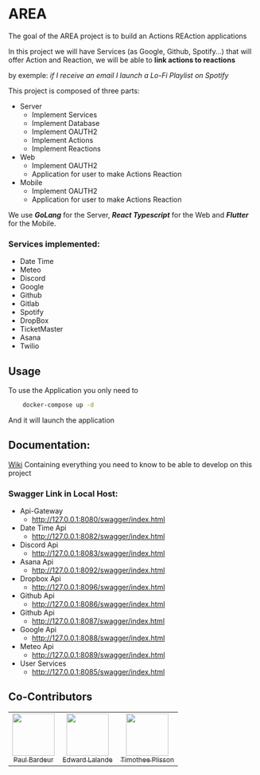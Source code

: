 # AREA

The goal of the AREA project is to build an Actions REAction applications

In this project we will have Services (as Google, Github, Spotify...) that will offer Action and Reaction, we will be able to **link actions to reactions**

by exemple: *if I receive an email I launch a Lo-Fi Playlist on Spotify*

This project is composed of three parts:

- Server 
    - Implement Services
    - Implement Database
    - Implement OAUTH2
    - Implement Actions
    - Implement Reactions
- Web
    - Implement OAUTH2
    - Application for user to make Actions Reaction
- Mobile
    - Implement OAUTH2
    - Application for user to make Actions Reaction

We use ***GoLang*** for the Server, ***React Typescript*** for the Web and ***Flutter*** for the Mobile.

### Services implemented:

- Date Time
- Meteo
- Discord
- Google
- Github
- Gitlab
- Spotify
- DropBox
- TicketMaster
- Asana
- Twilio

## Usage

To use the Application you only need to
```sh
    docker-compose up -d
```

And it will launch the application

## Documentation:

[Wiki](https://shorturl.at/1yxb8) Containing everything you need to know to be able to develop on this project

### Swagger Link in Local Host:

- Api-Gateway
    - http://127.0.0.1:8080/swagger/index.html
- Date Time Api
    - http://127.0.0.1:8082/swagger/index.html
- Discord Api
    - http://127.0.0.1:8083/swagger/index.html
- Asana Api
    - http://127.0.0.1:8092/swagger/index.html
- Dropbox Api
    - http://127.0.0.1:8096/swagger/index.html
- Github Api
    - http://127.0.0.1:8086/swagger/index.html
- Github Api
    - http://127.0.0.1:8087/swagger/index.html
- Google Api
    - http://127.0.0.1:8088/swagger/index.html
- Meteo Api
    - http://127.0.0.1:8089/swagger/index.html
- User Services
    - http://127.0.0.1:8085/swagger/index.html

## Co-Contributors

<table>
  <tr>
    <td align="center">
      <a href="https://github.com/paulbardeur">
        <img src="https://avatars.githubusercontent.com/u/114899301?v=4" width=85><br>
        <sub>Paul Bardeur</sub>
      </a>
    </td>
    <td align="center">
      <a href="https://github.com/edward-lalande">
        <img src="https://avatars.githubusercontent.com/u/114470214?v=4" width=85><br>
        <sub>Edward Lalande</sub>
      </a>
    </td>
    <td align="center">
      <a href="https://github.com/timotheeplisson">
        <img src="https://avatars.githubusercontent.com/u/91876984?v=4" width=85><br>
        <sub>Timothee Plisson</sub>
      </a>
    </td>
  </tr>
</table>
